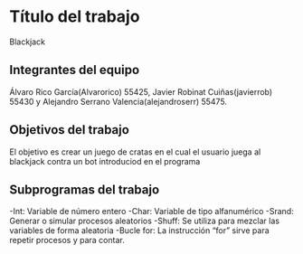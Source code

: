# Título del trabajo
Blackjack

## Integrantes del equipo

Álvaro Rico García(Alvarorico) 55425, Javier Robinat Cuiñas(javierrob) 55430 y Alejandro Serrano Valencia(alejandroserr) 55475.

## Objetivos del trabajo

El objetivo es crear un juego de cratas en el cual el usuario juega al blackjack contra un bot introduciod en el programa

## Subprogramas del trabajo


-Int: Variable de número entero
-Char: Variable de tipo alfanumérico
-Srand: Generar o simular procesos aleatorios
-Shuff: Se utiliza para mezclar las variables de forma aleatoria
-Bucle for: La instrucción “for” sirve para repetir procesos y para contar.


